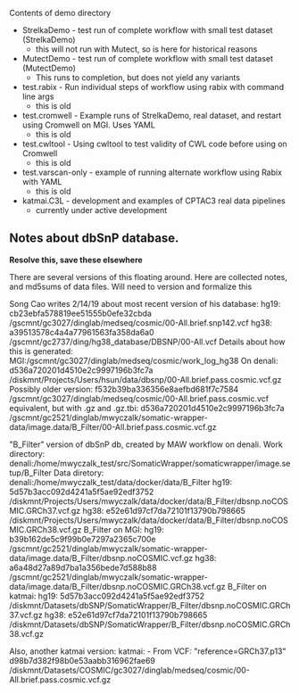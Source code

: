 Contents of demo directory

* StrelkaDemo - test run of complete workflow with small test dataset (StrelkaDemo)
    * this will not run with Mutect, so is here for historical reasons 
* MutectDemo - test run of complete workflow with small test dataset (MutectDemo)
    * This runs to completion, but does not yield any variants
* test.rabix - Run individual steps of workflow using rabix with command line args
    * this is old
* test.cromwell - Example runs of StrelkaDemo, real dataset, and restart using Cromwell on MGI.  Uses YAML
    * this is old
* test.cwltool - Using cwltool to test validity of CWL code before using on Cromwell
    * this is old
* test.varscan-only - example of running alternate workflow using Rabix with YAML 
    * this is old
* katmai.C3L - development and examples of CPTAC3 real data pipelines 
    * currently under active development

## Notes about dbSnP database.
**Resolve this, save these elsewhere**

There are several versions of this floating around.  Here are collected notes, and md5sums of data files.  Will need to version and formalize this

Song Cao writes 2/14/19 about most recent version of his database:
    hg19: cb23ebfa578819ee51555b0efe32cbda /gscmnt/gc3027/dinglab/medseq/cosmic/00-All.brief.snp142.vcf
    hg38: a39513578c4a4a77961563fa358da6a0 /gscmnt/gc2737/ding/hg38_database/DBSNP/00-All.vcf
    Details about how this is generated:  MGI:/gscmnt/gc3027/dinglab/medseq/cosmic/work_log_hg38
On denali: d536a720201d4510e2c9997196b3fc7a  /diskmnt/Projects/Users/hsun/data/dbsnp/00-All.brief.pass.cosmic.vcf.gz
Possibly older version:
    f532b39ba336356e8aefbd681f7c7584  /gscmnt/gc3027/dinglab/medseq/cosmic/00-All.brief.pass.cosmic.vcf
    equivalent, but with .gz and .gz.tbi: 
    d536a720201d4510e2c9997196b3fc7a  /gscmnt/gc2521/dinglab/mwyczalk/somatic-wrapper-data/image.data/B_Filter/00-All.brief.pass.cosmic.vcf.gz

"B_Filter" version of dbSnP db, created by MAW workflow on denali.
    Work directory: denali:/home/mwyczalk_test/src/SomaticWrapper/somaticwrapper/image.setup/B_Filter
    Data diretory: denali:/home/mwyczalk_test/data/docker/data/B_Filter
    hg19:  5d57b3acc092d4241a5f5ae92edf3752  /diskmnt/Projects/Users/mwyczalk/data/docker/data/B_Filter/dbsnp.noCOSMIC.GRCh37.vcf.gz
    hg38:  e52e61d97cf7da72101f13790b798665  /diskmnt/Projects/Users/mwyczalk/data/docker/data/B_Filter/dbsnp.noCOSMIC.GRCh38.vcf.gz
B_Filter on MGI:
    hg19: b39b162de5c9f99b0e7297a2365c700e  /gscmnt/gc2521/dinglab/mwyczalk/somatic-wrapper-data/image.data/B_Filter/dbsnp.noCOSMIC.vcf.gz
    hg38: a6a48d27a89d7ba1a356bede7d588b88  /gscmnt/gc2521/dinglab/mwyczalk/somatic-wrapper-data/image.data/B_Filter/dbsnp.noCOSMIC.GRCh38.vcf.gz
B_Filter on katmai:
    hg19: 5d57b3acc092d4241a5f5ae92edf3752  /diskmnt/Datasets/dbSNP/SomaticWrapper/B_Filter/dbsnp.noCOSMIC.GRCh37.vcf.gz
    hg38: e52e61d97cf7da72101f13790b798665  /diskmnt/Datasets/dbSNP/SomaticWrapper/B_Filter/dbsnp.noCOSMIC.GRCh38.vcf.gz

Also, another katmai version:
    katmai: - From VCF: "reference=GRCh37.p13"
    d98b7d382f98b0e53aabb316962fae69  /diskmnt/Datasets/COSMIC/gc3027/dinglab/medseq/cosmic/00-All.brief.pass.cosmic.vcf.gz

